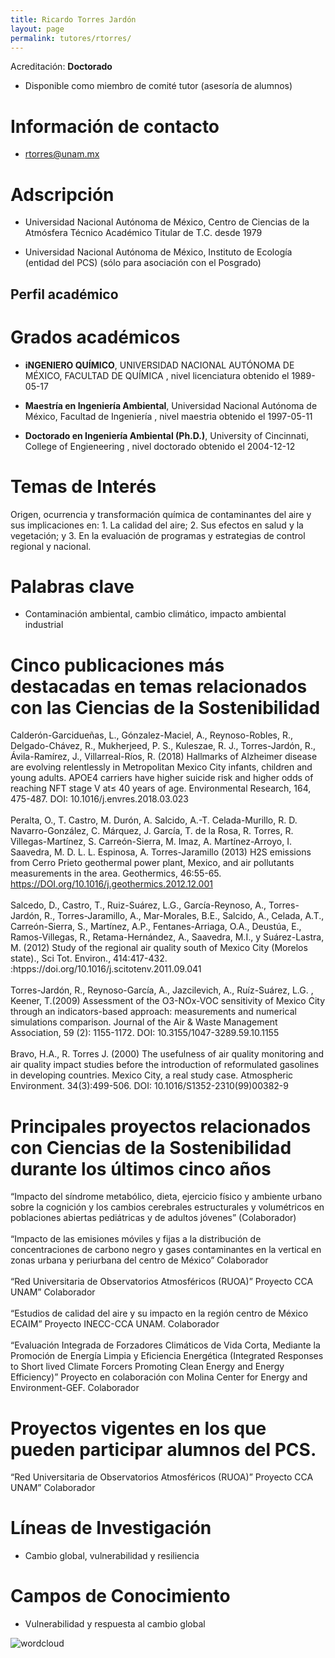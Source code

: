 ```yaml
---
title: Ricardo Torres Jardón
layout: page
permalink: tutores/rtorres/
---
```


Acreditación: **Doctorado**



 - Disponible como miembro de comité tutor (asesoría de alumnos)





# Información de contacto

 - <rtorres@unam.mx>





# Adscripción


 - Universidad Nacional Autónoma de México, Centro de Ciencias de la Atmósfera     Técnico Académico Titular de T.C. desde 1979
 

 - Universidad Nacional Autónoma de México, Instituto de Ecología (entidad del PCS) (sólo para asociación con el Posgrado)  





## Perfil académico


# Grados académicos


 - **iNGENIERO QUÍMICO**, UNIVERSIDAD NACIONAL AUTÓNOMA DE MÉXICO, FACULTAD DE QUÍMICA , nivel licenciatura obtenido el 1989-05-17

 - **Maestría en Ingeniería Ambiental**, Universidad Nacional Autónoma de México, Facultad de Ingeniería , nivel maestria obtenido el 1997-05-11

 - **Doctorado en Ingeniería Ambiental (Ph.D.)**, University of Cincinnati, College of Engieneering , nivel doctorado obtenido el 2004-12-12




# Temas de Interés

Origen, ocurrencia y transformación química de contaminantes del aire y sus implicaciones en: 1.  La calidad del aire; 2. Sus efectos en salud y la vegetación; y 3. En la evaluación de programas y estrategias de control regional y nacional.



# Palabras clave


 - Contaminación ambiental, cambio climático, impacto ambiental industrial




# Cinco publicaciones más destacadas en temas relacionados con las Ciencias de la Sostenibilidad

Calderón-Garcidueñas, L., Gónzalez-Maciel, A., Reynoso-Robles, R., Delgado-Chávez, R., Mukherjeed, P. S., Kuleszae, R. J., Torres-Jardón, R., Ávila-Ramírez, J., Villarreal-Ríos, R. (2018) Hallmarks of Alzheimer disease are evolving relentlessly in Metropolitan Mexico City infants, children and young adults. APOE4 carriers have higher suicide risk and higher odds of reaching NFT stage V at≤ 40 years of age. Environmental Research, 164, 475-487. DOI: 10.1016/j.envres.2018.03.023 <br /><br />Peralta, O., T. Castro, M. Durón, A. Salcido, A.-T. Celada-Murillo, R. D. Navarro-González, C. Márquez, J. García, T. de la Rosa, R. Torres, R. Villegas-Martínez, S. Carreón-Sierra, M. Imaz, A. Martínez-Arroyo, I. Saavedra, M. D. L. L. Espinosa, A. Torres-Jaramillo (2013) H2S emissions from Cerro Prieto geothermal power plant, Mexico, and air pollutants measurements in the area. Geothermics, 46:55-65. https://DOI.org/10.1016/j.geothermics.2012.12.001<br /><br />Salcedo, D., Castro, T., Ruiz-Suárez, L.G., García-Reynoso, A., Torres-Jardón, R., Torres-Jaramillo, A., Mar-Morales, B.E., Salcido, A., Celada, A.T., Carreón-Sierra, S., Martínez, A.P., Fentanes-Arriaga, O.A., Deustúa, E., Ramos-Villegas, R., Retama-Hernández, A., Saavedra, M.I., y Suárez-Lastra, M. (2012) Study of the regional air quality south of Mexico City (Morelos state)., Sci Tot. Environ., 414:417-432. :htpps://doi.org/10.1016/j.scitotenv.2011.09.041<br /><br />Torres-Jardón, R., Reynoso-García, A., Jazcilevich, A., Ruíz-Suárez, L.G. , Keener, T.(2009) Assessment of the O3-NOx-VOC sensitivity of Mexico City through an indicators-based approach: measurements and numerical simulations comparison. Journal of the Air &amp; Waste Management Association, 59 (2): 1155-1172. DOI: 10.3155/1047-3289.59.10.1155<br /><br />Bravo, H.A., R. Torres J. (2000) The usefulness of air quality monitoring and air quality impact studies before the introduction of reformulated gasolines in developing countries. Mexico City, a real study case. Atmospheric Environment. 34(3):499-506. DOI: 10.1016/S1352-2310(99)00382-9




# Principales proyectos relacionados con Ciencias de la Sostenibilidad durante los últimos cinco años

“Impacto del síndrome metabólico, dieta, ejercicio físico y ambiente urbano sobre la cognición y los cambios cerebrales estructurales y volumétricos en poblaciones abiertas pediátricas y de adultos jóvenes”  (Colaborador)<br /><br />“Impacto de las emisiones móviles y fijas a la distribución de concentraciones de carbono negro y gases contaminantes en la vertical en zonas urbana y periurbana del centro de México” Colaborador<br /><br />“Red Universitaria de Observatorios Atmosféricos (RUOA)” Proyecto CCA UNAM” Colaborador<br /><br />“Estudios de calidad del aire y su impacto en la región centro de México ECAIM” Proyecto INECC-CCA UNAM. Colaborador<br /><br />“Evaluación Integrada de Forzadores Climáticos de Vida Corta, Mediante la Promoción de Energía Limpia y Eficiencia Energética (Integrated Responses to Short lived Climate Forcers Promoting Clean Energy and Energy Efficiency)” Proyecto en colaboración con Molina Center for Energy and Environment-GEF. Colaborador




# Proyectos vigentes en los que pueden participar alumnos del PCS.

“Red Universitaria de Observatorios Atmosféricos (RUOA)” Proyecto CCA UNAM” Colaborador




# Líneas de Investigación


 - Cambio global, vulnerabilidad y resiliencia





# Campos de Conocimiento

 - Vulnerabilidad y respuesta al cambio global



![wordcloud](https://sostenibilidad.posgrado.unam.mx/media/perfil-academico/288/wordcloud.png)
